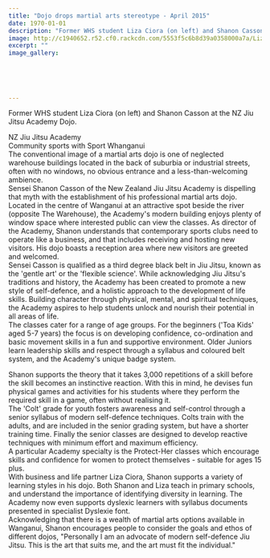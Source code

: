 ```yaml
---
title: "Dojo drops martial arts stereotype - April 2015"
date: 1970-01-01
description: "Former WHS student Liza Ciora (on left) and Shanon Casson at the NZ Jiu Jitsu Academy Dojo, from Wanganui Midweek article on 30/4/15...."
image: http://c1940652.r52.cf0.rackcdn.com/5553f5c6b8d39a0358000a7a/Liza-Ciora,former-student-NZ-JiuJitsu-Acad,Midwk,-30.4.15.jpg
excerpt: ""
image_gallery:
    
    
    
    
    
---
```


<p>Former WHS student Liza Ciora (on left) and Shanon Casson at the NZ Jiu Jitsu Academy Dojo.</p>
<p>NZ Jiu Jitsu Academy<br />Community sports with Sport Whanganui<br />The conventional image of a martial arts dojo is one of neglected warehouse buildings located in the back of suburbia or industrial streets, often with no windows, no obvious entrance and a less-than-welcoming ambience.<br />Sensei Shanon Casson of the New Zealand Jiu Jitsu Academy is dispelling that myth with the establishment of his professional martial arts dojo. Located in the centre of Wanganui at an attractive spot beside the river (opposite The Warehouse), the Academy's modern building enjoys plenty of window space where interested public can view the classes. As director of the Academy, Shanon understands that contemporary sports clubs need to operate like a business, and that includes receiving and hosting new visitors. His dojo boasts a reception area where new visitors are greeted and welcomed.<br />Sensei Casson is qualified as a third degree black belt in Jiu Jitsu, known as the 'gentle art' or the 'flexible science'. While acknowledging Jiu Jitsu's traditions and history, the Academy has been created to promote a new style of self-defence, and a holistic approach to the development of life skills. Building character through physical, mental, and spiritual techniques, the Academy aspires to help students unlock and nourish their potential in all areas of life.<br />The classes cater for a range of age groups. For the beginners ('Toa Kids' aged 5-7 years) the focus is on developing confidence, co-ordination and basic movement skills in a fun and supportive environment. Older Juniors learn leadership skills and respect through a syllabus and coloured belt system, and the Academy's unique badge system.</p>
<p>Shanon supports the theory that it takes 3,000 repetitions of a skill before the skill becomes an instinctive reaction. With this in mind, he devises fun physical games and activities for his students where they perform the required skill in a game, often without realising it.<br />The 'Colt' grade for youth fosters awareness and self-control through a senior syllabus of modern self-defence techniques. Colts train with the adults, and are included in the senior grading system, but have a shorter training time. Finally the senior classes are designed to develop reactive techniques with minimum effort and maximum efficiency.<br />A particular Academy specialty is the Protect-Her classes which encourage skills and confidence for women to protect themselves - suitable for ages 15 plus.<br />With business and life partner Liza Ciora, Shanon supports a variety of learning styles in his dojo. Both Shanon and Liza teach in primary schools, and understand the importance of identifying diversity in learning. The Academy now even supports dyslexic learners with syllabus documents presented in specialist Dyslexie font.<br />Acknowledging that there is a wealth of martial arts options available in Wanganui, Shanon encourages people to consider the goals and ethos of different dojos, "Personally I am an advocate of modern self-defence Jiu Jitsu. This is the art that suits me, and the art must fit the individual."</p>

